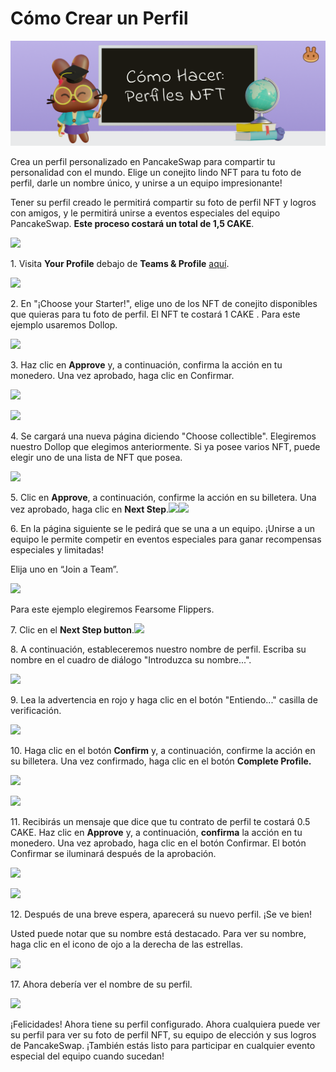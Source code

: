 # Cómo Crear un Perfil

![](<../../.gitbook/assets/docs-masthead (4).png>)

Crea un perfil personalizado en PancakeSwap para compartir tu personalidad con el mundo. Elige un conejito lindo NFT para tu foto de perfil, darle un nombre único, y unirse a un equipo impresionante!

Tener su perfil creado le permitirá compartir su foto de perfil NFT y logros con amigos, y le permitirá unirse a eventos especiales del equipo PancakeSwap. **Este proceso costará un total de 1,5 CAKE**.

![](https://lh6.googleusercontent.com/\_lvq\_wpwDw96zKVutm23VddK1SNqYt7TdAu7YYWVkTTfEggvsHNUtTBe4333NlZXCyJyOZnoWObWcWA8CyoC4Db0R-xjaQUSxmHZpuca5Hrqr-xsBbRh5aKHa3x2dVakNRtNqXi5)

1\. Visita **Your Profile** debajo de **Teams & Profile** [aquí](https://pancakeswap.finance/profile).

![](https://lh5.googleusercontent.com/20LdxdDz-6IKT3kihaAuSqvOL0UxeEkYtXujCnET\_-BHONGg5OfDS5A3gWdjFKtvIXdOlVfBVBjG2O8TDzoWydnnkViG\_LPSgkPfSmAMRNJyY0vVH6uIyxQImL0jCervkVYnSGfn)

2\. En "¡Choose your Starter!", elige uno de los NFT de conejito disponibles que quieras para tu foto de perfil. El NFT te costará 1 CAKE . Para este ejemplo usaremos Dollop.&#x20;

![](https://lh6.googleusercontent.com/R6cuZyD78vXtH\_MBFIjscr-xVIVMd6NTdIHfo8I0aS45tKM5BEeDNsMFlfZrmvixo0YaLMGqU2I0CDk1I4E2Ny8DAXk9Y794Z1DyF4ZrSOGLdKku6zRH0CcAneKrm5kMclfFAMDG)

3\. Haz clic en **Approve** y, a continuación, confirma la acción en tu monedero. Una vez aprobado, haga clic en Confirmar.

![](https://lh3.googleusercontent.com/00X4sXeYHa6Fzla\_LPlBVT2Dexv8OJyijPW0ulow7JyDv6o1SOM-Nm98ek1YPd0SopJuN1hJqpLKgMTxk2Dl-yhdmLlwEf52omHm2aO7J0YjDzakmYIpvN8igJV60kphLh7YCdg-)

![](https://lh3.googleusercontent.com/sEPfT8l6A77UseEx4\_bUr6crKnblU-iviY7qmj8QsE8EM7lR61szUdGpHE8BiyqGOP8J9yeZnv7i0Hf09fkDxjLU4qs3HsHjE3y1TTVDsIev9xZm5Gj8oEBYtzABFATHIzqs0lMx)

4\. Se cargará una nueva página diciendo "Choose collectible". Elegiremos nuestro Dollop que elegimos anteriormente. Si ya posee varios NFT, puede elegir uno de una lista de NFT que posea.

![](https://lh3.googleusercontent.com/pkvS6c\_0QRZzrK7JGyGcTsx6tYjh6oYJrxsYnTFoBS3CUyZaxWZ\_isdPZXaFQ1B92l2Mr1xTirE7SrLD02YorQhfBZH3AK\_bZOY\_rQzZVHAiSnOy1\_JpbRfnt2WXuQG2ay1cF4Ds)

5\. Clic en **Approve**, a continuación, confirme la acción en su billetera. Una vez aprobado, haga clic en  **Next Step**.![](https://lh6.googleusercontent.com/\_4f3JLS4j9JgbP2M5f9yB6veshd-ndf7IAid7mWgfmh-\_0iGiBTvskj\_pWXtrsLKMzjVUHUqEPZmx4bzWx9Ryry-MD0-DqnLBQguhdmL7a40TtHTH7sua5k9dPhqGMxWQbsTKe0N)![](https://lh6.googleusercontent.com/b8IuPUi07trQYUmqQVoG5WptpSOx\_nWIrY7cfTh1uJj2EH3QBn88Xfht8fSoomjjulxdGEfCFoEeal6LvSYPzN6sImWND4axFWzH8rC0rnWefbymP\_j6CmeT\_hoYPU3LGKA448CM)

6\. En la página siguiente se le pedirá que se una a un equipo. ¡Unirse a un equipo le permite competir en eventos especiales para ganar recompensas especiales y limitadas!

Elija uno en “Join a Team”.&#x20;

![](https://lh4.googleusercontent.com/tkTPcACn4cd19k0MXptUu2TjSVdhX4jFq\_3q8wEA80G6RCoFhmw-U9nlWE72NRBz5zQU9EAWecvluILzXjqQ6w-deKY4RilDW1qAsx5PZgTodjk38Y\_nmm8LaBaFhqThChtjdvbp)

Para este ejemplo elegiremos Fearsome Flippers.

7\. Clic en el **Next Step button**.![](https://lh6.googleusercontent.com/b8IuPUi07trQYUmqQVoG5WptpSOx\_nWIrY7cfTh1uJj2EH3QBn88Xfht8fSoomjjulxdGEfCFoEeal6LvSYPzN6sImWND4axFWzH8rC0rnWefbymP\_j6CmeT\_hoYPU3LGKA448CM)

8\. A continuación, estableceremos nuestro nombre de perfil. Escriba su nombre en el cuadro de diálogo "Introduzca su nombre...".

![](https://lh5.googleusercontent.com/jYsH-e37sFkHWkbRwC03ubVZyoGV4\_h6dBOZCEhAyj3UfWuE2dUAPQkODgeyv9y339MsCJ-AvP2ioOpsGtXtuW66SaovgxCM-9CJcyawF099GLFCQ-oanz2ByDFDTI2I02Q4GSn8)

9\. Lea la advertencia en rojo y haga clic en el botón "Entiendo..." casilla de verificación.

![](https://lh6.googleusercontent.com/wiqoAQVE7CPY4UCfr0M0d9kCws1oNFZDePoiU8z2PKmQ2cIo6rE0gBqacHQNsN9C-2u2sDxkGZVBD9LCw6RmnZk6ShGx0jQUHuCidS6J33q0yatyf0cXG0e4iQHlUA373kwZDv1K)

10\. Haga clic en el botón **Confirm** y, a continuación, confirme la acción en su billetera. Una vez confirmado, haga clic en el botón **Complete Profile.**&#x20;

![](https://lh3.googleusercontent.com/XIVEO4\_Nc6bnJiMRXJXwJTGCeFRp7td9n4RoHMH\_NdRaMMYXnzNMPlLTyfJRzS4v2OgTsSHScVH1uGWq8WHtnSy4Stb8Q\_CC1OSgRIDRYJ8ClLM-BcfvT4Sy7IF6rxt6Hi1hetG8)

![](https://lh5.googleusercontent.com/tWUaujM\_pgtzsn3xo5T3GDchCnOCbrWiiMoNQIdk3npNIUjKqm\_XKzTpknAC1YxkCCtBBtax1yjRMxHyNShaLLTTwXI8NDx93fZrUDtqz0edyyk-T4OljMzsmjnGuRXo5eRc\_Rph)

11\. Recibirás un mensaje que dice que tu contrato de perfil te costará 0.5 CAKE. Haz clic en **Approve** y, a continuación, **confirma** la acción en tu monedero. Una vez aprobado, haga clic en el botón Confirmar. El botón Confirmar se iluminará después de la aprobación.

![](https://lh5.googleusercontent.com/Qzstx6YRW4sXnox\_e7VBBdYwTYr\_TSW-QHZyHkgsg1XR3Vw3cLsYfpCxa4qNQzU13aNtoQnG0-cFRttpcXMhPj7yFUeiirKodt5iK1XhqO5QQKfQCFu4i0q8wcWRYKFoU06cjN2A)

![](https://lh6.googleusercontent.com/koUxKN2iBpF7vWWV\_vYDSjGJ20-qCRM5B98r6KZoa2y289b2ytULOr2VVWBFh1petNO79f2R0x8FeEo-\_miNFEdYAp2OLoT8wGbKxNSaWlCypKIeZYhcPF6bQ-NVSDgGKCENEW64)

12\. Después de una breve espera, aparecerá su nuevo perfil. ¡Se ve bien!

Usted puede notar que su nombre está destacado. Para ver su nombre, haga clic en el icono de ojo a la derecha de las estrellas.

![](https://lh3.googleusercontent.com/ThyQCproCQmHGPsG755\_hL4ZyXtHnC1H1xYeNEJ7me3pQGRi0sx8lzu-Cko-sS5PzmAEUyT1OpEhASsbkTiS2n8yO5Qvrx\_eov8EX1psdbTSApJeEn5caDZpcXzIOvYDX-S9ZD6z)

17\. Ahora debería ver el nombre de su perfil.

![](https://lh3.googleusercontent.com/jJmpNe\_beAlRvDnAm-oXGoop55b887kqOm6OotU55IpkqgAMrS18jvkkF04hnMkfq3iieuFibxrKnVTSkgZOWOf2XvXEpo9Bi-TBtBfxleJN8Fhrh2cRwR07Xu97wrwpU-9Gh7kY)

¡Felicidades! Ahora tiene su perfil configurado. Ahora cualquiera puede ver su perfil para ver su foto de perfil NFT, su equipo de elección y sus logros de PancakeSwap. ¡También estás listo para participar en cualquier evento especial del equipo cuando sucedan!

